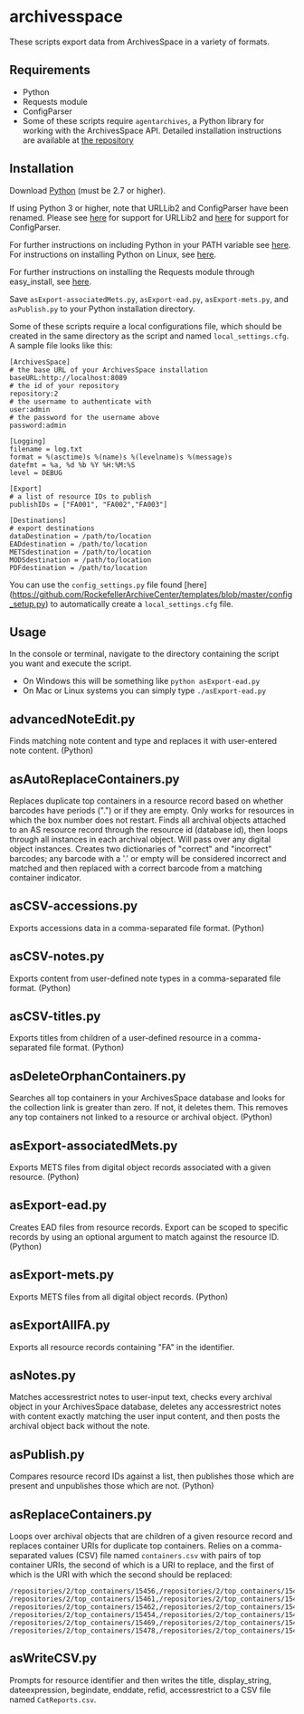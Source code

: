 # archivesspace
These scripts export data from ArchivesSpace in a variety of formats.

## Requirements
*   Python
*   Requests module
*   ConfigParser
*   Some of these scripts require `agentarchives`, a Python library for working with the ArchivesSpace API. Detailed installation instructions are available at [the repository](https://github.com/artefactual-labs/agentarchives/)

## Installation

Download [Python](https://www.python.org/downloads/) (must be 2.7 or higher).

If using Python 3 or higher, note that URLLib2 and ConfigParser have been renamed. Please see [here](http://stackoverflow.com/questions/16597865/is-there-a-library-for-urllib2-for-python-which-we-can-download) for support for URLLib2 and [here](http://stackoverflow.com/questions/14087598/python-3-3-importerror-no-module-named-configparser) for support for ConfigParser.

For further instructions on including Python in your PATH variable see [here](https://docs.python.org/2/using/windows.html).
For instructions on installing Python on Linux, see [here](http://docs.python-guide.org/en/latest/starting/install/linux/).

For further instructions on installing the Requests module through easy_install, see [here](http://stackoverflow.com/questions/17309288/importerror-no-module-named-requests).

Save `asExport-associatedMets.py`, `asExport-ead.py`, `asExport-mets.py`, and `asPublish.py` to your Python installation directory.

Some of these scripts require a local configurations file, which should be created in the same directory as the script and named `local_settings.cfg`. A sample file looks like this:

    [ArchivesSpace]
    # the base URL of your ArchivesSpace installation
    baseURL:http://localhost:8089
    # the id of your repository
    repository:2
    # the username to authenticate with
    user:admin
    # the password for the username above
    password:admin

    [Logging]
    filename = log.txt
    format = %(asctime)s %(name)s %(levelname)s %(message)s
    datefmt = %a, %d %b %Y %H:%M:%S
    level = DEBUG

    [Export]
    # a list of resource IDs to publish
    publishIDs = ["FA001", "FA002","FA003"]

    [Destinations]
    # export destinations
    dataDestination = /path/to/location
    EADdestination = /path/to/location
    METSdestination = /path/to/location
    MODSdestination = /path/to/location
    PDFdestination = /path/to/location

You can use the `config_settings.py` file found [here] (https://github.com/RockefellerArchiveCenter/templates/blob/master/config_setup.py) to automatically create a `local_settings.cfg` file.

## Usage
In the console or terminal, navigate to the directory containing the script you want and execute the script.
*   On Windows this will be something like `python asExport-ead.py`
*   On Mac or Linux systems you can simply type `./asExport-ead.py`

## advancedNoteEdit.py

Finds matching note content and type and replaces it with user-entered note content. (Python)

## asAutoReplaceContainers.py

Replaces duplicate top containers in a resource record based on whether barcodes have periods (".") or if they are empty. Only works for resources in which the box number does not restart. Finds all archival objects attached to an AS resource record through the resource id (database id), then loops through all instances in each archival object. Will pass over any digital object instances. Creates two dictionaries of "correct" and "incorrect" barcodes; any barcode with a '.' or empty will be considered incorrect and matched and then replaced with a correct barcode from a matching container indicator.

## asCSV-accessions.py

Exports accessions data in a comma-separated file format. (Python)

## asCSV-notes.py

Exports content from user-defined note types in a comma-separated file format. (Python)

## asCSV-titles.py

Exports titles from children of a user-defined resource in a comma-separated file format. (Python)

## asDeleteOrphanContainers.py

Searches all top containers in your ArchivesSpace database and looks for the collection link is greater than zero. If not, it deletes them. This removes any top containers not linked to a resource or archival object. (Python)

## asExport-associatedMets.py

Exports METS files from digital object records associated with a given resource. (Python)

## asExport-ead.py

Creates EAD files from resource records. Export can be scoped to specific records by using an optional argument to match against the resource ID. (Python)

## asExport-mets.py

Exports METS files from all digital object records. (Python)

## asExportAIIFA.py

Exports all resource records containing "FA" in the identifier.

## asNotes.py

Matches accessrestrict notes to user-input text, checks every archival object in your ArchivesSpace database, deletes any accessrestrict notes with content exactly matching the user input content, and then posts the archival object back without the note.

## asPublish.py

Compares resource record IDs against a list, then publishes those which are present and unpublishes those which are not. (Python)

## asReplaceContainers.py

Loops over archival objects that are children of a given resource record and replaces container URIs for duplicate top containers. Relies on a comma-separated values (CSV) file named `containers.csv` with pairs of top container URIs, the second of which is a URI to replace, and the first of which is the URI with which the second should be replaced:

    /repositories/2/top_containers/15456,/repositories/2/top_containers/15457
    /repositories/2/top_containers/15461,/repositories/2/top_containers/15463
    /repositories/2/top_containers/15462,/repositories/2/top_containers/15451
    /repositories/2/top_containers/15454,/repositories/2/top_containers/15464
    /repositories/2/top_containers/15469,/repositories/2/top_containers/15477
    /repositories/2/top_containers/15478,/repositories/2/top_containers/15479


## asWriteCSV.py

Prompts for resource identifier and then writes the title, display_string, dateexpression, begindate, enddate, refid, accessrestrict to a CSV file named `CatReports.csv`.
